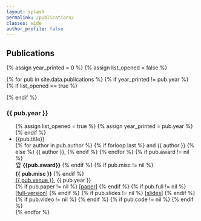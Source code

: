 ```yaml
---
layout: splash
permalink: /publications/
classes: wide
author_profile: false
---
```


## Publications
{% assign year_printed = 0 %}
{% assign list_opened = false %}

{% for pub in site.data.publications %}
{% if year_printed != pub.year %}
{% if list_opened == true %}
</ul>
{% endif %}
<h3> {{ pub.year }} </h3>
<ul>
{% assign list_opened = true %}
{% assign year_printed = pub.year %}
{% endif %}
<li>{{pub.title}}<br>
{% for author in pub.author %}
{% if forloop.last %}
and {{ author }}
{% else %}
{{ author }},
{% endif %}
{% endfor %}
  {% if pub.award != nil %}
    <br>&#127942; <b>{{pub.award}}</b>
  {% endif %}
  {% if pub.misc != nil %}
  <br><b>{{ pub.misc }}</b>
  {% endif %}
  <br>
  <a href="{{ pub.venue_link }}">{{ pub.venue }}</a>, {{ pub.year }}
   <br>
  {% if pub.paper != nil %}
  [<a href="{{ site.baseurl }}/publications/{{ pub.paper }}">paper</a>]
  {% endif %}
  {% if pub.full != nil %}
    [<a href="{{ site.baseurl }}/publications/{{ pub.full }}">full-version</a>]
  {% endif %}
  {% if pub.slides != nil %}
    [<a href="slides/{{ pub.slides }}">slides</a>]
  {% endif %}
  {% if pub.video != nil %}
    <a href="{{ pub.video }}"><i class="fab fa-youtube" style="font-size: 20px; vertical-align: middle"></i></a>
  {% endif %}
  {% if pub.code != nil %}
    <a href="{{ pub.code }}"><i class="fab fa-github" style="font-size: 20px; vertical-align: middle"></i></a>
  {% endif %}
  </li>
{% endfor %}
